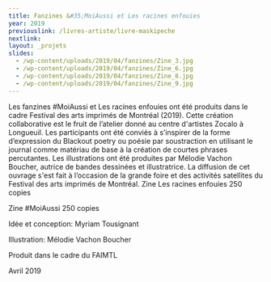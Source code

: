 ```yaml
---
title: Fanzines &#35;MoiAussi et Les racines enfouies
year: 2019
previouslink: /livres-artiste/livre-maskipeche
nextlink: 
layout: _projets
slides:
  - /wp-content/uploads/2019/04/fanzines/Zine_3.jpg
  - /wp-content/uploads/2019/04/fanzines/Zine_6.jpg
  - /wp-content/uploads/2019/04/fanzines/Zine_8.jpg
  - /wp-content/uploads/2019/04/fanzines/Zine_9.jpg
---
```

<div class="one_half">
  <p>Les fanzines #MoiAussi et Les racines enfouies ont été produits dans le cadre Festival des arts imprimés de Montréal (2019). Cette création collaborative est le fruit de l’atelier donné au centre d'artistes Zocalo à Longueuil. Les participants ont été conviés à s’inspirer de la forme d’expression du Blackout poetry ou poésie par soustraction en utilisant le journal comme matériau de base à la création de courtes phrases percutantes. Les illustrations ont été produites par Mélodie Vachon Boucher, autrice de bandes dessinées et illustratrice. La diffusion de cet ouvrage s'est fait à l’occasion de la grande foire et des activités satellites du Festival des arts imprimés de Montréal.
  Zine Les racines enfouies 250 copies</p>
  <p>Zine #MoiAussi 250 copies</p>
  <p>Idée et conception: Myriam Tousignant</p>
  <p>Illustration: Mélodie Vachon Boucher</p>
  <p>Produit dans le cadre du FAIMTL</p>
  <p>Avril 2019</p>
</div>
